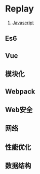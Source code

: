 # Replay

1. [Javascript](https://github.com/JuneJH/Replay/blob/master/Javascript/%E4%B8%80%E4%BA%9B%E5%85%B3%E4%BA%8Ejs%E7%9A%84%E9%97%AE%E9%A2%98.md)

## Es6

## Vue

## 模块化

## Webpack

## Web安全

## 网络

## 性能优化

## 数据结构
